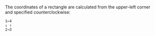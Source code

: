 The coordinates of a rectangle are calculated from the upper-left corner and specified counterclockwise:

```
1←4
↓ ↑
2→3
```

